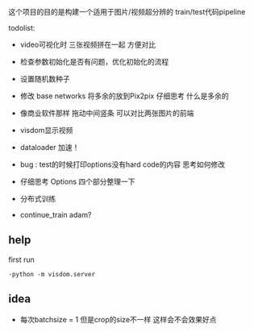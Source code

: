 这个项目的目的是构建一个适用于图片/视频超分辨的
train/test代码pipeline


todolist:

* video可视化时 三张视频拼在一起 方便对比

* 检查参数初始化是否有问题，优化初始化的流程

* 设置随机数种子

* 修改 base networks  将多余的放到Pix2pix   仔细思考 什么是多余的

* 像商业软件那样 拖动中间竖条 可以对比两张图片的前端

* visdom显示视频

* dataloader 加速！

* bug : test的时候打印options没有hard code的内容 思考如何修改

* 仔细思考 Options   四个部分整理一下

* 分布式训练

* continue_train   adam?

## help

first run 

`·python -m visdom.server`



## idea

* 每次batchsize = 1  但是crop的size不一样 这样会不会效果好点


